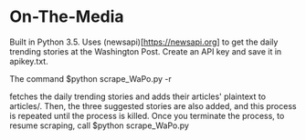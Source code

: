 # On-The-Media

Built in Python 3.5.  Uses (newsapi)[https://newsapi.org] to get the daily trending stories at the Washington Post.  Create an API key and save it in apikey.txt.

The command
    $python scrape_WaPo.py -r

fetches the daily trending stories and adds their articles' plaintext to articles/.  Then, the three suggested stories are also added, and this process is repeated until the process is killed.  Once you terminate the process, to resume scraping, call
    $python scrape_WaPo.py
